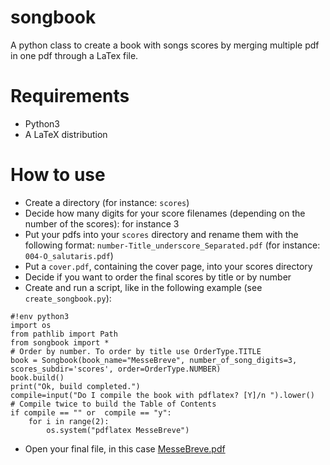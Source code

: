 # songbook
A python class to create a book with songs scores by merging multiple pdf in one pdf through a LaTex file.

# Requirements

- Python3
- A LaTeX distribution

# How to use

- Create a directory (for instance: `scores`)
- Decide how many digits for your score filenames (depending on the number of the scores): for instance 3
- Put your pdfs into your `scores` directory and rename them with the following format: `number-Title_underscore_Separated.pdf` (for instance: `004-O_salutaris.pdf`)
- Put a `cover.pdf`, containing the cover page, into your scores directory
- Decide if you want to order the final scores by title or by number
- Create and run a script, like in the following example (see `create_songbook.py`):
```
#!env python3
import os
from pathlib import Path
from songbook import *
# Order by number. To order by title use OrderType.TITLE
book = Songbook(book_name="MesseBreve", number_of_song_digits=3, scores_subdir='scores', order=OrderType.NUMBER)
book.build()
print("Ok, build completed.")
compile=input("Do I compile the book with pdflatex? [Y]/n ").lower()
# Compile twice to build the Table of Contents
if compile == "" or  compile == "y":
	for i in range(2):
		os.system("pdflatex MesseBreve")

```
- Open your final file, in this case [MesseBreve.pdf](https://github.com/doriansoru/songbook/raw/main/example/MesseBreve.pdf)
